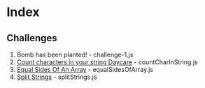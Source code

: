 # Index

## Challenges

1. Bomb has been planted! - challenge-1.js
2. [Count characters in your string Daycare](https://www.codewars.com/kata/52efefcbcdf57161d4000091/train/javascript) - countCharInString.js
3. [Equal Sides Of An Array](https://www.codewars.com/kata/5679aa472b8f57fb8c000047/train/javascript) - equalSidesOfArray.js
4. [Split Strings](https://www.codewars.com/kata/515de9ae9dcfc28eb6000001/train/javascript) - splitStrings.js
